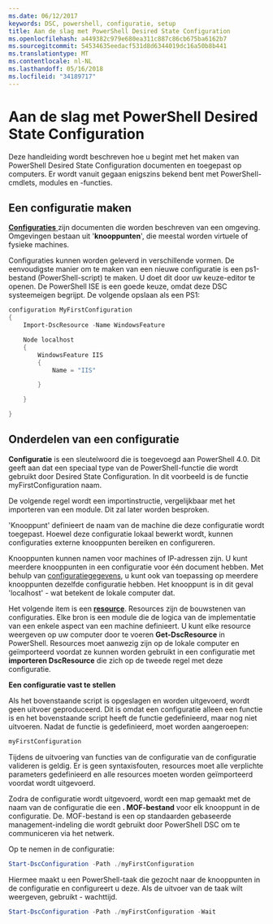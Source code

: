 ```yaml
---
ms.date: 06/12/2017
keywords: DSC, powershell, configuratie, setup
title: Aan de slag met PowerShell Desired State Configuration
ms.openlocfilehash: a449382c979e680ea311c887c86cb675ba6162b7
ms.sourcegitcommit: 54534635eedacf531d8d6344019dc16a50b8b441
ms.translationtype: MT
ms.contentlocale: nl-NL
ms.lasthandoff: 05/16/2018
ms.locfileid: "34189717"
---
```

# <a name="getting-started-with-powershell-desired-state-configuration"></a>Aan de slag met PowerShell Desired State Configuration #

Deze handleiding wordt beschreven hoe u begint met het maken van PowerShell Desired State Configuration documenten en toegepast op computers. Er wordt vanuit gegaan enigszins bekend bent met PowerShell-cmdlets, modules en -functies.


## <a name="create-a-configuration"></a>Een configuratie maken ##

[**Configuraties** ](https://msdn.microsoft.com/powershell/dsc/configurations) zijn documenten die worden beschreven van een omgeving. Omgevingen bestaan uit '**knooppunten**', die meestal worden virtuele of fysieke machines.

Configuraties kunnen worden geleverd in verschillende vormen. De eenvoudigste manier om te maken van een nieuwe configuratie is een ps1-bestand (PowerShell-script) te maken. U doet dit door uw keuze-editor te openen. De PowerShell ISE is een goede keuze, omdat deze DSC systeemeigen begrijpt. De volgende opslaan als een PS1:

```powershell
configuration MyFirstConfiguration
{
    Import-DscResource -Name WindowsFeature

    Node localhost
    {
        WindowsFeature IIS
        {
            Name = "IIS"

        }

    }

}
```
## <a name="parts-of-a-configuration"></a>Onderdelen van een configuratie ##
**Configuratie** is een sleutelwoord die is toegevoegd aan PowerShell 4.0. Dit geeft aan dat een speciaal type van de PowerShell-functie die wordt gebruikt door Desired State Configuration. In dit voorbeeld is de functie myFirstConfiguration naam.

De volgende regel wordt een importinstructie, vergelijkbaar met het importeren van een module. Dit zal later worden besproken.

'Knooppunt' definieert de naam van de machine die deze configuratie wordt toegepast. Hoewel deze configuratie lokaal bewerkt wordt, kunnen configuraties externe knooppunten bereiken en configureren.

Knooppunten kunnen namen voor machines of IP-adressen zijn. U kunt meerdere knooppunten in een configuratie voor één document hebben. Met behulp van [configuratiegegevens](https://msdn.microsoft.com/powershell/dsc/configdata), u kunt ook van toepassing op meerdere knooppunten dezelfde configuratie hebben. Het knooppunt is in dit geval 'localhost' - wat betekent de lokale computer dat.

Het volgende item is een [ **resource**](https://msdn.microsoft.com/powershell/dsc/resources). Resources zijn de bouwstenen van configuraties. Elke bron is een module die de logica van de implementatie van een enkele aspect van een machine definieert. U kunt elke resource weergeven op uw computer door te voeren **Get-DscResource** in PowerShell. Resources moet aanwezig zijn op de lokale computer en geïmporteerd voordat ze kunnen worden gebruikt in een configuratie met **importeren DscResource** die zich op de tweede regel met deze configuratie.

**Een configuratie vast te stellen**

Als het bovenstaande script is opgeslagen en worden uitgevoerd, wordt geen uitvoer geproduceerd. Dit is omdat een configuratie alleen een functie is en het bovenstaande script heeft de functie gedefinieerd, maar nog niet uitvoeren. Nadat de functie is gedefinieerd, moet worden aangeroepen:
```powershell
myFirstConfiguration
```

Tijdens de uitvoering van functies van de configuratie van de configuratie valideren is geldig. Er is geen syntaxisfouten, resources moet alle verplichte parameters gedefinieerd en alle resources moeten worden geïmporteerd voordat wordt uitgevoerd.

Zodra de configuratie wordt uitgevoerd, wordt een map gemaakt met de naam van de configuratie die een **. MOF-bestand** voor elk knooppunt in de configuratie. De. MOF-bestand is een op standaarden gebaseerde management-indeling die wordt gebruikt door PowerShell DSC om te communiceren via het netwerk.

Op te nemen in de configuratie:
```powershell
Start-DscConfiguration -Path ./myFirstConfiguration
```
Hiermee maakt u een PowerShell-taak die gezocht naar de knooppunten in de configuratie en configureert u deze. Als de uitvoer van de taak wilt weergeven, gebruikt - wachttijd.
```powershell
Start-DscConfiguration -Path ./myFirstConfiguration -Wait
```